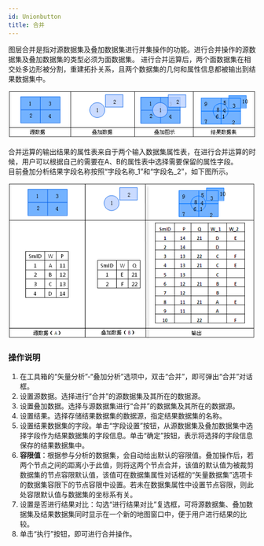 ```yaml
---
id: Unionbutton
title: 合并
---  
```


图层合并是指对源数据集及叠加数据集进行并集操作的功能。进行合并操作的源数据集及叠加数据集的类型必须为面数据集。
进行合并运算后，两个面数据集在相交处多边形被分割，重建拓扑关系，且两个数据集的几何和属性信息都被输出到结果数据集中。
  
![](img/unionbuttonoperation.png)  
  
合并运算的输出结果的属性表来自于两个输入数据集属性表，在进行合并运算的时候，用户可以根据自己的需要在A、B的属性表中选择需要保留的属性字段。  
目前叠加分析结果字段名称按照“字段名称_1”和“字段名_2”，如下图所示。
  
![](img/unionbuttonproperty.png) 

### 操作说明   
  
1. 在工具箱的“矢量分析”-“叠加分析”选项中，双击“合并”，即可弹出“合并”对话框。  
2. 设置源数据。选择进行“合并”的源数据集及其所在的数据源。   
3. 设置叠加数据。选择与源数据集进行“合并”的数据集及其所在的数据源。    
4. 设置结果。选择存储结果数据集的数据源，指定结果数据集的名称。  
5. 设置结果数据集的字段。单击“字段设置”按钮，从源数据集及叠加数据集中选择字段作为结果数据集的字段信息。单击“确定”按钮，表示将选择的字段信息保存的结果数据集中。  
6. **容限值**：根据参与分析的数据集，会自动给出默认的容限值。叠加操作后，若两个节点之间的距离小于此值，则将这两个节点合并，该值的默认值为被裁剪数据集的节点容限默认值，该值可在数据集属性对话框的“矢量数据集”选项卡的数据集容限下的节点容限中设置。若未在数据集属性中设置节点容限，则此处容限默认值与数据集的坐标系有关。
7. 设置是否进行结果对比：勾选“进行结果对比”复选框，可将源数据集、叠加数据集及结果数据集同时显示在一个新的地图窗口中，便于用户进行结果的比较。
8. 单击“执行”按钮，即可进行合并操作。